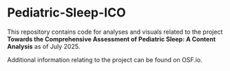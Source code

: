 # Pediatric-Sleep-ICO

This repository contains code for analyses and visuals related to the project **Towards the Comprehensive Assessment of Pediatric Sleep: A Content Analysis** as of July 2025.

Additional information relating to the project can be found on OSF.io.
